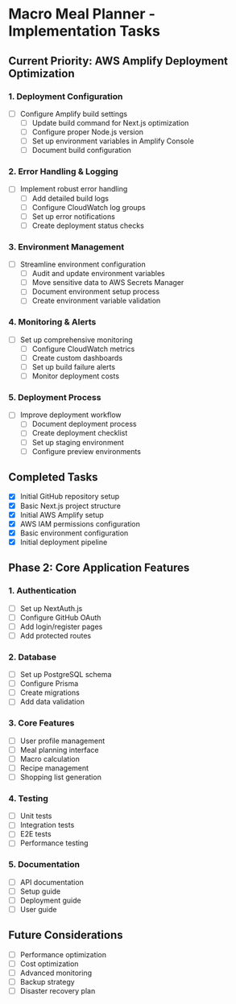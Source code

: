 # Macro Meal Planner - Implementation Tasks

## Current Priority: AWS Amplify Deployment Optimization

### 1. Deployment Configuration
- [ ] Configure Amplify build settings
  - [ ] Update build command for Next.js optimization
  - [ ] Configure proper Node.js version
  - [ ] Set up environment variables in Amplify Console
  - [ ] Document build configuration

### 2. Error Handling & Logging
- [ ] Implement robust error handling
  - [ ] Add detailed build logs
  - [ ] Configure CloudWatch log groups
  - [ ] Set up error notifications
  - [ ] Create deployment status checks

### 3. Environment Management
- [ ] Streamline environment configuration
  - [ ] Audit and update environment variables
  - [ ] Move sensitive data to AWS Secrets Manager
  - [ ] Document environment setup process
  - [ ] Create environment variable validation

### 4. Monitoring & Alerts
- [ ] Set up comprehensive monitoring
  - [ ] Configure CloudWatch metrics
  - [ ] Create custom dashboards
  - [ ] Set up build failure alerts
  - [ ] Monitor deployment costs

### 5. Deployment Process
- [ ] Improve deployment workflow
  - [ ] Document deployment process
  - [ ] Create deployment checklist
  - [ ] Set up staging environment
  - [ ] Configure preview environments

## Completed Tasks
- [x] Initial GitHub repository setup
- [x] Basic Next.js project structure
- [x] Initial AWS Amplify setup
- [x] AWS IAM permissions configuration
- [x] Basic environment configuration
- [x] Initial deployment pipeline

## Phase 2: Core Application Features

### 1. Authentication
- [ ] Set up NextAuth.js
- [ ] Configure GitHub OAuth
- [ ] Add login/register pages
- [ ] Add protected routes

### 2. Database
- [ ] Set up PostgreSQL schema
- [ ] Configure Prisma
- [ ] Create migrations
- [ ] Add data validation

### 3. Core Features
- [ ] User profile management
- [ ] Meal planning interface
- [ ] Macro calculation
- [ ] Recipe management
- [ ] Shopping list generation

### 4. Testing
- [ ] Unit tests
- [ ] Integration tests
- [ ] E2E tests
- [ ] Performance testing

### 5. Documentation
- [ ] API documentation
- [ ] Setup guide
- [ ] Deployment guide
- [ ] User guide

## Future Considerations
- [ ] Performance optimization
- [ ] Cost optimization
- [ ] Advanced monitoring
- [ ] Backup strategy
- [ ] Disaster recovery plan
